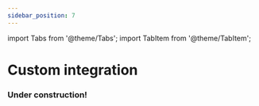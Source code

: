 ```yaml
---
sidebar_position: 7
---
```

import Tabs from '@theme/Tabs';
import TabItem from '@theme/TabItem';

# Custom integration

### Under construction!
